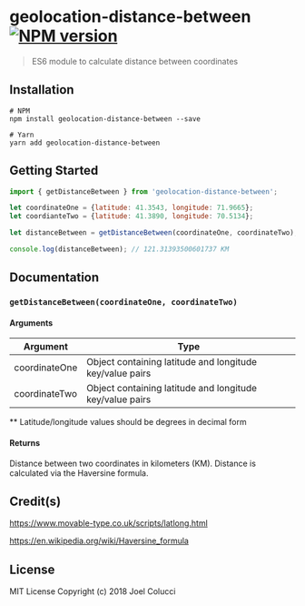 # geolocation-distance-between [![NPM version](https://img.shields.io/npm/v/geolocation-distance-between.svg)](https://www.npmjs.com/package/geolocation-distance-between)
> ES6 module to calculate distance between coordinates

## Installation
```
# NPM
npm install geolocation-distance-between --save

# Yarn
yarn add geolocation-distance-between
```

## Getting Started
```javascript
import { getDistanceBetween } from 'geolocation-distance-between';

let coordinateOne = {latitude: 41.3543, longitude: 71.9665};
let coordianteTwo = {latitude: 41.3890, longitude: 70.5134};

let distanceBetween = getDistanceBetween(coordinateOne, coordinateTwo);

console.log(distanceBetween); // 121.31393500601737 KM
```

## Documentation
### `getDistanceBetween(coordinateOne, coordinateTwo)`

#### Arguments
| Argument | Type |
| -------- | ---- |
| coordinateOne | Object containing latitude and longitude key/value pairs |
| coordinateTwo | Object containing latitude and longitude key/value pairs |

** Latitude/longitude values should be degrees in decimal form

#### Returns
Distance between two coordinates in kilometers (KM). Distance is calculated via the Haversine formula.

## Credit(s)
https://www.movable-type.co.uk/scripts/latlong.html

https://en.wikipedia.org/wiki/Haversine_formula

## License
MIT License Copyright (c) 2018 Joel Colucci